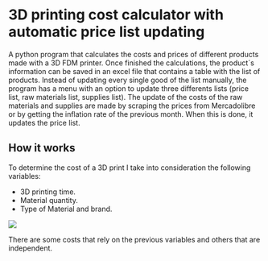 
# 3D printing cost calculator with automatic price list updating

A python program that calculates the costs and prices of different products made with a 3D FDM printer. 
Once finished the calculations, the product´s information can be saved in an excel file that contains a table with the list of products. Instead of updating every single good of
the list manually, the program has a menu with an option to update three differents lists (price list, raw materials list, supplies list). 
The update of the costs of the raw materials and supplies are made by scraping the prices from Mercadolibre or by getting the inflation rate of the previous month. When this is done, it updates
the price list.


## How it works
To determine the cost of a 3D print I take into consideration the following variables:

- 3D printing time.
- Material quantity. 
- Type of Material and brand.

![](images/costo-pieza.png)

There are some costs that rely on the previous variables and others that are independent.




 

 
